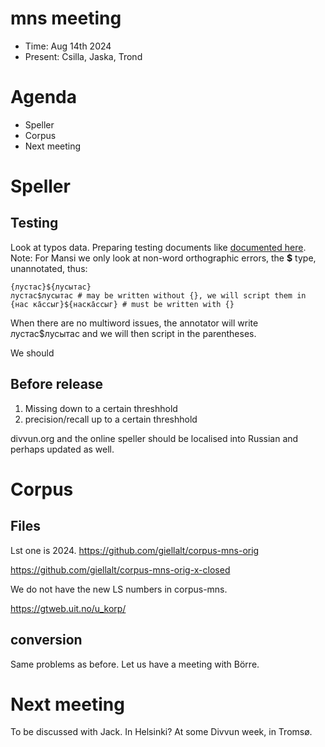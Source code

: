 mns meeting
===========
- Time: Aug 14th 2024
- Present: Csilla, Jaska, Trond



# Agenda
- Speller
- Corpus
- Next meeting





# Speller

## Testing
Look at typos data. Preparing testing documents like [documented here](https://giellalt.github.io/proof/spelling/testdoc/error-markup.html). Note: For Mansi we only look at non-word orthographic errors, the **$** type, unannotated, thus:

```    
{лустас}${лусытас}
лустас$лусытас # may be written without {}, we will script them in
{нас ка̄ссыг}${наска̄ссыг} # must be written with {}
```



When there are no multiword issues, the annotator will write  лустас$лусытас and we will then script in the parentheses.

We should 

## Before release

1. Missing down to a certain threshhold
2. precision/recall up to a certain threshhold

divvun.org and the online speller should be localised into Russian and perhaps updated as well.

# Corpus

## Files
Lst one is 2024.
https://github.com/giellalt/corpus-mns-orig

https://github.com/giellalt/corpus-mns-orig-x-closed

We do not have the new LS numbers in corpus-mns.

https://gtweb.uit.no/u_korp/

## conversion

Same problems as before. Let us have a meeting with Börre.



# Next meeting

To be discussed with Jack. In Helsinki? At some Divvun week, in Tromsø.





